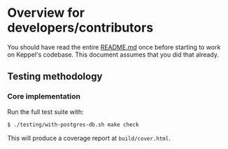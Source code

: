 # Overview for developers/contributors

You should have read the entire [README.md](./README.md) once before starting
to work on Keppel's codebase. This document assumes that you did that already.

## Testing methodology

### Core implementation

Run the full test suite with:

```sh
$ ./testing/with-postgres-db.sh make check
```

This will produce a coverage report at `build/cover.html`.
